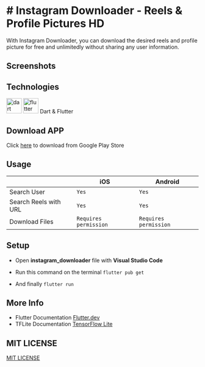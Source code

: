 # # Instagram Downloader - Reels & Profile Pictures HD

With Instagram Downloader, you can download the desired reels and profile picture for free and unlimitedly without sharing any user information.

##  Screenshots


##  Technologies
<img src="https://www.vectorlogo.zone/logos/dartlang/dartlang-icon.svg" alt="dart" width="40" height="40"/> <img src="https://www.vectorlogo.zone/logos/flutterio/flutterio-icon.svg" alt="flutter" width="40" height="40"/>
Dart & Flutter


## Download APP

Click [here](https://play.google.com/store/apps/details?id=com.yk.profile_picture) to download from Google Play Store


## Usage

|                |iOS                          |Android                         |
|----------------|-------------------------------|-----------------------------|
|Search User|`Yes`            |`Yes`           |`Yes`
|Search Reels with URL          |`Yes`            |`Yes`            |
|Download Files          |`Requires permission`|`Requires permission`|



## Setup

- Open ****instagram_downloader**** file with ****Visual Studio Code****

- Run this command on the terminal `flutter pub get`

- And finally `flutter run`



## More Info

- Flutter Documentation [Flutter.dev](https://flutter.dev/docs/)
- TFLite Documentation [TensorFlow Lite](https://www.tensorflow.org/lite)

##  MIT LICENSE
[MIT LICENSE](#)

